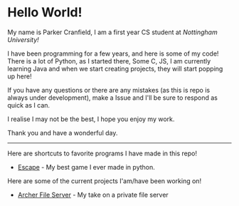 # Hello World!
My name is Parker Cranfield, I am a first year CS student at *Nottingham University!*

I have been programming for a few years, and here is some of my code!
There is a lot of Python, as I started there, Some C, JS, I am currently learning Java and when we start creating projects, they will start popping up here!

If you have any questions or there are any mistakes (as this is repo is always under development), make a Issue and I'll be sure to respond as quick as I can.

I realise I may not be the best, I hope you enjoy my work.

Thank you and have a wonderful day.

---

Here are shortcuts to favorite programs I have made in this repo!
- [Escape](https://github.com/Retr05041/HelloWorld/tree/main/Python/2019%20and%202020/Games/Escape/Escape%20V0.0.9) - My best game I ever made in python.

Here are some of the current projects I'am/have been working on!
- [Archer File Server](https://github.com/Retr05041/Archer-FS) - My take on a private file server

